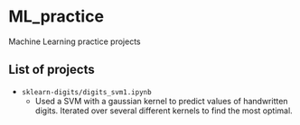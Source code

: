 # ML_practice
Machine Learning practice projects

## List of projects

- `sklearn-digits/digits_svm1.ipynb`
    - Used a SVM with a gaussian kernel to predict values of handwritten digits. Iterated over several different kernels to find the most optimal.

